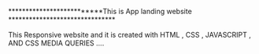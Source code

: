 **************************This is App landing website *******************************

This Responsive website and it is created with HTML , CSS , JAVASCRIPT , AND CSS MEDIA QUERIES ....
